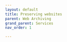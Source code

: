 ```yaml
---
layout: default
title: Preserving websites
parent: Web Archiving
grand_parent: Services
nav_order: 1

---
```



